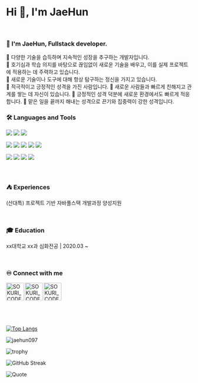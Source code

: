 <h1>Hi 👋, I'm JaeHun</h1>
<br>

### 🙋 I'm JaeHun, Fullstack developer. 
🔅 다양한 기술을 습득하며 지속적인 성장을 추구하는 개발자입니다. <br>
🔅 호기심과 학습 의지를 바탕으로 끊임없이 새로운 기술을 배우고, 이를 실제 프로젝트에 적용하는 데 주력하고 있습니다. <br>
🔅 새로운 기술이나 도구에 대해 항상 탐구하는 정신을 가지고 있습니다. <br>
🔅 적극적이고 긍정적인 성격을 가진 사람입니다.
🔅 새로운 사람들과 빠르게 친해지고 관계를 쌓는 데 자신이 있습니다.
🔅 긍정적인 성격 덕분에 새로운 환경에서도 빠르게 적응합니다.
🔅 맡은 일을 끝까지 해내는 성격으로 끈기와 집중력이 강한 성격입니다.
<br>

### 🛠 Languages and Tools
<p>
  <img src="https://img.shields.io/badge/Spring-6DB33F?style=flat-square&logo=spring&logoColor=fff"/>
  <img src="https://img.shields.io/badge/JAVA-8F0000?style=flat-square&logo=Java&logoColor=4479A1"/>
  <img src="https://img.shields.io/badge/Oracle-F80000?style=flat-square&logo=Oracle&logoColor=4479A1"/> 
</p>
<p>
  <img src="https://img.shields.io/badge/HTML5-E34F26?style=flat-square&logo=html5&logoColor=fff"/>
  <img src="https://img.shields.io/badge/CSS3-1572B6?style=flat-square&logo=css3&logoColor=fff"/> 
  <img src="https://img.shields.io/badge/JavaScript-F7DF1E?style=flat-square&logo=JavaScript&logoColor=fff"/> 
  <img src="https://img.shields.io/badge/jQuery-0769AD?style=flat-square&logo=jQuery&logoColor=fff"/> 
  <img src="https://img.shields.io/badge/React-61DAFB?style=flat-square&logo=React&logoColor=fff"/>
</p>
<p>
  <img src="https://img.shields.io/badge/GitHub-gray?style=flat-square&logo=GitHub&logoColor=black"/> 
  <img src="https://img.shields.io/badge/Git-blue?style=flat-square&logo=Git&logoColor=F05032"/> 
  <img src="https://img.shields.io/badge/Visual Studio Code-007ACC?style=flat-square&logo=visualstudiocode&logoColor=#007ACC"/> 
  <img src="https://img.shields.io/badge/Eclipse IDE-2C2255?style=flat-square&logo=eclipseide&logoColor=#fff"/> 
</p>

<br>

### ⛺ Experiences
<p>(산대특) 프로젝트 기반 자바풀스택 개발과정 양성지원</p>

<br>

### 🎓 Education
<p>xx대학교 xx과 심화전공  |  2020.03 ~ </p>


    
<br>

### ♾️ Connect with me

[<img align="left" alt="SOKURI_CODE | velog" width="48px" src="https://img.icons8.com/color/48/000000/blog.png" />][website]
[<img align="left" alt="SOKURI_CODE | YouTube" width="48px" src="https://img.icons8.com/color/48/000000/youtube-play.png" />][youtube]
[<img align="left" alt="SOKURI_CODE | Instagram" width="48px" src="https://img.icons8.com/color/48/000000/instagram-new--v2.png" />][instagram]

[website]: http://febseo.dothome.co.kr
[youtube]: https://www.youtube.com/watch?v=64J_L24nSQQ
[instagram]: https://www.youtube.com/watch?v=64J_L24nSQQ  

<br><br><br><br><br><br>

[![Top Langs](https://github-readme-stats.vercel.app/api/top-langs/?username=jaehun097&layout=donut)](https://github.com/jaehun097)

<img align="center" src="https://github-readme-stats.vercel.app/api?username=jaehun097&show_icons=true&locale=kr" alt="jaehun097" />

![trophy](https://github-profile-trophy.vercel.app/?username=jaehun097)

![GitHub Streak](https://github-readme-streak-stats.herokuapp.com/?user=jaehun097)

![Quote](https://quotes-github-readme.vercel.app/api?type=horizontal&theme=dark&locale=kr)
